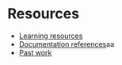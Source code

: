 # Resources

- [Learning resources](learning-resources.md)
- [Documentation references](doc-references.md)aa
- [Past work](past-work.md)
